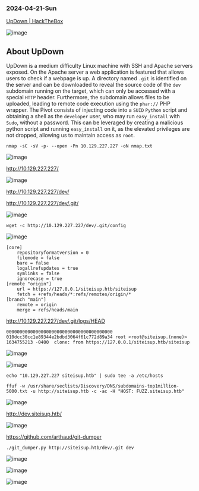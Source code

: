 ### 2024-04-21-Sun

[UpDown | HackTheBox](https://app.hackthebox.com/machines/UpDown)

![image](https://github.com/r1skkam/HackTheBox-Walkthroughs/assets/58542375/6c0b68bd-1f9b-47f6-bf57-f7d70ff824ea)

## About UpDown

UpDown is a medium difficulty Linux machine with SSH and Apache servers exposed. 
On the Apache server a web application is featured that allows users to check if a webpage is up. 
A directory named `.git` is identified on the server and can be downloaded to reveal the source code of the `dev` subdomain running on the target, 
which can only be accessed with a special `HTTP` header. 
Furthermore, the subdomain allows files to be uploaded, leading to remote code execution using the `phar://` PHP wrapper. 
The Pivot consists of injecting code into a `SUID` `Python` script and obtaining a shell as the `developer` user, 
who may run `easy_install` with `Sudo`, without a password. 
This can be leveraged by creating a malicious python script and running `easy_install` on it, as the elevated privileges are not dropped, 
allowing us to maintain access as `root`.

```
nmap -sC -sV -p- --open -Pn 10.129.227.227 -oN nmap.txt
```

![image](https://github.com/r1skkam/HackTheBox-Walkthroughs/assets/58542375/1f3f36bd-2068-4335-911a-0d0eb617c0f3)

http://10.129.227.227/

![image](https://github.com/r1skkam/HackTheBox-Walkthroughs/assets/58542375/ac1722c8-3d03-4d6b-bcbb-558e49f0be72)

http://10.129.227.227/dev/

http://10.129.227.227/dev/.git/

![image](https://github.com/r1skkam/HackTheBox-Walkthroughs/assets/58542375/c09f4854-5916-4e20-bc02-ffb0f07e52b7)

```
wget -c http://10.129.227.227/dev/.git/config
```

![image](https://github.com/r1skkam/HackTheBox-Walkthroughs/assets/58542375/7ffc80d8-aa30-4fb8-8773-049029dad000)

```
[core]
	repositoryformatversion = 0
	filemode = false
	bare = false
	logallrefupdates = true
	symlinks = false
	ignorecase = true
[remote "origin"]
	url = https://127.0.0.1/siteisup.htb/siteisup
	fetch = +refs/heads/*:refs/remotes/origin/*
[branch "main"]
	remote = origin
	merge = refs/heads/main
```

http://10.129.227.227/dev/.git/logs/HEAD

```
0000000000000000000000000000000000000000 010dcc30cc1e89344e2bdbd3064f61c772d89a34 root <root@siteisup.(none)> 1634755213 -0400	clone: from https://127.0.0.1/siteisup.htb/siteisup
```

![image](https://github.com/r1skkam/HackTheBox-Walkthroughs/assets/58542375/9cd2c8b0-2d2b-4112-b8e2-c43cc69c0296)

![image](https://github.com/r1skkam/HackTheBox-Walkthroughs/assets/58542375/cac23f51-0100-4b19-a69a-bfab40cb7e46)

```
echo "10.129.227.227 siteisup.htb" | sudo tee -a /etc/hosts
```

```
ffuf -w /usr/share/seclists/Discovery/DNS/subdomains-top1million-5000.txt -u http://siteisup.htb -c -ac -H "HOST: FUZZ.siteisup.htb"
```

![image](https://github.com/r1skkam/HackTheBox-Walkthroughs/assets/58542375/9270549c-011f-4d4a-a03a-638e5fa59b15)

http://dev.siteisup.htb/

![image](https://github.com/r1skkam/HackTheBox-Walkthroughs/assets/58542375/a367e461-57a2-436c-9c1c-9abc0dc3ec60)

https://github.com/arthaud/git-dumper

```
./git_dumper.py http://siteisup.htb/dev/.git dev
```

![image](https://github.com/r1skkam/HackTheBox-Walkthroughs/assets/58542375/60988927-356f-401f-b518-c4c417546d08)

![image](https://github.com/r1skkam/HackTheBox-Walkthroughs/assets/58542375/efbb7ec6-5f1c-4866-945f-616f478ce25a)

![image](https://github.com/r1skkam/HackTheBox-Walkthroughs/assets/58542375/c3de562b-48f2-4b29-b76c-54462ac7b9cb)

